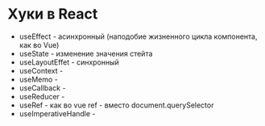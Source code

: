 # Хуки в React

- useEffect - асинхронный (наподобие жизненного цикла компонента, как во Vue)
- useState - изменение значения стейта
- useLayoutEffet - синхронный
- useContext - 
- useMemo - 
- useCallback - 
- useReducer - 
- useRef - как во vue ref - вместо document.querySelector
- useImperativeHandle - 
